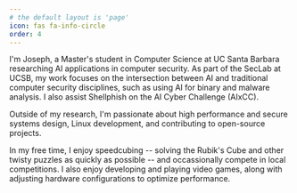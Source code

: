 ```yaml
---
# the default layout is 'page'
icon: fas fa-info-circle
order: 4
---
```


<!-- > Add Markdown syntax content to file `_tabs/about.md`{: .filepath } and it will show up on this page. -->
<!-- {: .prompt-tip } -->

I'm Joseph, a Master's student in Computer Science at UC Santa Barbara researching AI applications in computer security. As part of the SecLab at UCSB, my work focuses on the intersection between AI and traditional computer security disciplines, such as using AI for binary and malware analysis. I also assist Shellphish on the AI Cyber Challenge (AIxCC). 

Outside of my research, I'm passionate about high performance and secure systems design, Linux development, and contributing to open-source projects. 

In my free time, I enjoy speedcubing -- solving the Rubik's Cube and other twisty puzzles as quickly as possible -- and occassionally compete in local competitions. I also enjoy developing and playing video games, along with adjusting hardware configurations to optimize performance.

<!-- Maybe link resume? -->
